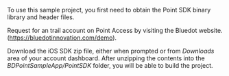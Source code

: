 To use this sample project, you first need to obtain the Point SDK
binary library and header files.

Request for an trail account on Point Access by visiting the Bluedot website. (https://bluedotinnovation.com/demo).

Download the iOS SDK zip file, either when prompted or from *Downloads* area of your
account dashboard.  After unzipping the contents into the *BDPointSampleApp/PointSDK*
folder, you will be able to build the project.